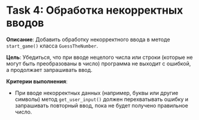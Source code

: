 # Task 4: Обработка некорректных вводов

**Описание**: Добавить обработку некорректного ввода в методе `start_game()` класса `GuessTheNumber`.

**Цель**: Убедиться, что при вводе нецелого числа или строки (которые не могут быть преобразованы в число) программа не выходит с ошибкой, а продолжает запрашивать ввод.

**Критерии выполнения**:
- При вводе некорректных данных (например, буквы или другие символы) метод `get_user_input()` должен перехватывать ошибку и запрашивать повторный ввод, пока не будет получено правильное число.
